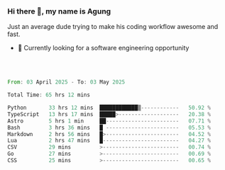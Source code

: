 ### Hi there 👋, my name is Agung
Just an average dude trying to make his coding workflow awesome and fast.

<!--
**agungfir98/agungfir98** is a ✨ _special_ ✨ repository because its `README.md` (this file) appears on your GitHub profile.
-->

- 🔭 Currently looking for a software engineering opportunity
<br/>
<br/>
<!--START_SECTION:waka-->

```rust
From: 03 April 2025 - To: 03 May 2025

Total Time: 65 hrs 12 mins

Python       33 hrs 12 mins  ████████████▒------------   50.92 %
TypeScript   13 hrs 17 mins  █████>-------------------   20.38 %
Astro        5 hrs 1 min     ██-----------------------   07.71 %
Bash         3 hrs 36 mins   █ -----------------------   05.53 %
Markdown     2 hrs 56 mins   █>-----------------------   04.52 %
Lua          2 hrs 47 mins   █------------------------   04.27 %
CSV          29 mins         >------------------------   00.74 %
Go           27 mins         >------------------------   00.69 %
CSS          25 mins         >------------------------   00.65 %
```

<!--END_SECTION:waka-->

